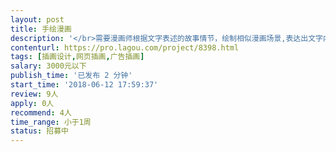 ```yaml
---                
layout: post       
title: 手绘漫画           
description: '</br>需要漫画师根据文字表述的故事情节，绘制相似漫画场景,表达出文字内容。具体的展示效果及美术风格设计，偏简单、大方。</br>'     
contenturl: https://pro.lagou.com/project/8398.html      
tags: [插画设计,网页插画,广告插画]            
salary: 3000元以下          
publish_time: '已发布 2 分钟'         
start_time: '2018-06-12 17:59:37'           
review: 9人                   
apply: 0人                   
recommend: 4人                   
time_range: 小于1周              
status: 招募中                  
---                 
```

